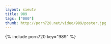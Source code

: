 ```yaml
--- 
layout: sieutv
title: 989
tags: ["000"]
thumb: http://porn720.net/video/989/poster.jpg
---
```

{% include porn720 key="989" %} 
